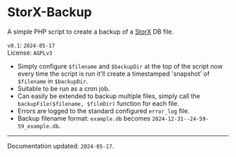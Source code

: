 # StorX-Backup
A simple PHP script to create a backup of a [StorX](https://github.com/aaviator42/StorX) DB file.  

`v0.1`: `2024-05-17`  
License: `AGPLv3`  

* Simply configure `$filename` and `$backupDir` at the top of the script now every time the script is run it'll create a timestamped 'snapshot' of `$filename` in `$backupDir`.  
* Suitable to be run as a cron job.
* Can easily be extended to backup multiple files, simply call the `backupFile($filename, $fileDir)` function for each file.  
* Errors are logged to the standard configured `error_log` file. 
* Backup filename format: `example.db` becomes `2024-12-31--24-59-59_example.db`.


-----

Documentation updated: `2024-05-17`.
